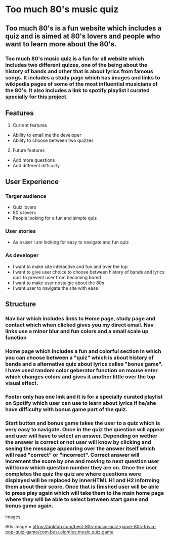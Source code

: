 # Too much 80's music quiz


## Too much 80's is a fun website which includes a quiz and is aimed at 80's lovers and people who want to learn more about the 80's.
### Too much 80's music quiz is a fun for all website which includes two different quizes, one of the being about the history of bands and other that is about lyrics from famous songs. It includes a study page which has images and links to wikipedia pages of some of the most influential musicians of the 80's. It also includes a link to spotify playlist I curated specially for this project.

## Features
1. Current features
- Ability to email me the developer
- Ability to choose between two quizzes

2. Future features
- Add more questions
- Add different difficulty
## User Experience

### Targer audience
- Quiz lovers
- 80's lovers
- People looking for a fun and simple quiz

### User stories
- As a user I am looking for easy to navigate and fun quiz 

### As developer
- I want to make site interactive and fun and over the top
- I want to give user choice to choose between history of bands and lyrics quiz to prevent user from becoming bored
- I want to make user nostalgic about the 80s
- I want user to navigate the site with ease


## Structure

### Nav bar which includes links to Home page, study page and contact which when clicked gives you my direct email. Nav links use a minor blur and fun colors and a small scale up function

### Home page which includes a fun and colorful section in which you can choose between a "quiz" which is about history of bands and a alternative quiz about lyrics calles "bonus game". I have used random color geberator function on mouse enter which changes colors and gives it another little over the top visual effect.

### Footer only has one link and it is for a specially curated playlist on Spotify which user can use to learn about lyrics if he/she have difficulty with bonus game part of the quiz.

### Start button and bonus game takes the user to a quiz which is very easy to navigate. Once in the quiz the question will appear and user will have to select an answer. Depending on wether the answer is correct or not user will know by clicking and seeing the message appearing over the answer itself which will read "correct" or "incorrect". Correct answer will increment the score by one and moving to next question user will know which question number they are on. Once the user completes the quiz the quiz are where questions were displayed will be replaced by innerHTML H1 and H2 informing them about their score. Once that is finished user will be able to press play again which will take them to the main home page where they will be able to select between start game and bonus game again.


images 

80s image = https://apkfab.com/best-80s-music-quiz-game-80s-trivia-pop-quiz-game/com.best.eighties.music.quiz.game
